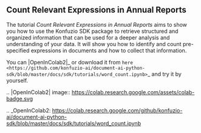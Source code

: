 Count Relevant Expressions in Annual Reports
--------------------------------------------

The tutorial *Count Relevant Expressions in Annual Reports* aims to show you how to use the Konfuzio SDK package to
retrieve structured and organized information that can be used for a deeper analysis and understanding of your data.
It will show you how to identify and count pre-specified expressions in documents and how to collect that information.

You can |OpenInColab2|_ or download it from
`here <https://github.com/konfuzio-ai/document-ai-python-sdk/blob/master/docs/sdk/tutorials/word_count.ipynb>`_
and try it by yourself.

.. |OpenInColab2| image:: https://colab.research.google.com/assets/colab-badge.svg

.. _OpenInColab2: https://colab.research.google.com/github/konfuzio-ai/document-ai-python-sdk/blob/master/docs/sdk/tutorials/word_count.ipynb


